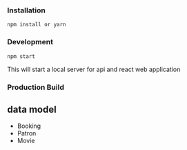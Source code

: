 

### Installation
```
npm install or yarn
```

### Development
```
npm start
```

This will start a local server for api and react  web application

### Production Build

## data model
- Booking
- Patron
- Movie